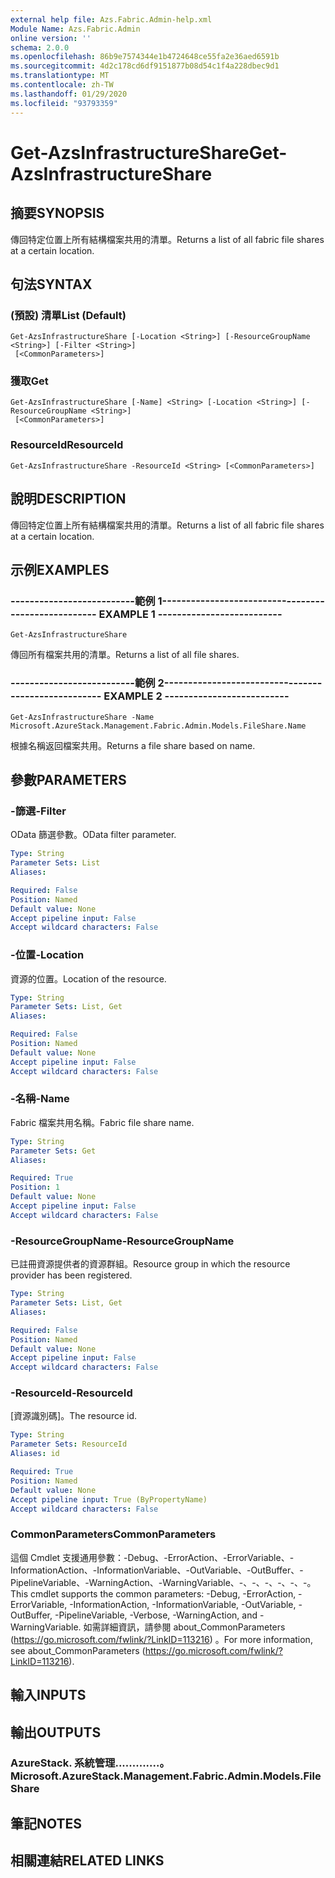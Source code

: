 ```yaml
---
external help file: Azs.Fabric.Admin-help.xml
Module Name: Azs.Fabric.Admin
online version: ''
schema: 2.0.0
ms.openlocfilehash: 86b9e7574344e1b4724648ce55fa2e36aed6591b
ms.sourcegitcommit: 4d2c178cd6df9151877b08d54c1f4a228dbec9d1
ms.translationtype: MT
ms.contentlocale: zh-TW
ms.lasthandoff: 01/29/2020
ms.locfileid: "93793359"
---
```

# <span data-ttu-id="cfd66-101">Get-AzsInfrastructureShare</span><span class="sxs-lookup"><span data-stu-id="cfd66-101">Get-AzsInfrastructureShare</span></span>

## <span data-ttu-id="cfd66-102">摘要</span><span class="sxs-lookup"><span data-stu-id="cfd66-102">SYNOPSIS</span></span>
<span data-ttu-id="cfd66-103">傳回特定位置上所有結構檔案共用的清單。</span><span class="sxs-lookup"><span data-stu-id="cfd66-103">Returns a list of all fabric file shares at a certain location.</span></span>

## <span data-ttu-id="cfd66-104">句法</span><span class="sxs-lookup"><span data-stu-id="cfd66-104">SYNTAX</span></span>

### <span data-ttu-id="cfd66-105"> (預設) 清單</span><span class="sxs-lookup"><span data-stu-id="cfd66-105">List (Default)</span></span>
```
Get-AzsInfrastructureShare [-Location <String>] [-ResourceGroupName <String>] [-Filter <String>]
 [<CommonParameters>]
```

### <span data-ttu-id="cfd66-106">獲取</span><span class="sxs-lookup"><span data-stu-id="cfd66-106">Get</span></span>
```
Get-AzsInfrastructureShare [-Name] <String> [-Location <String>] [-ResourceGroupName <String>]
 [<CommonParameters>]
```

### <span data-ttu-id="cfd66-107">ResourceId</span><span class="sxs-lookup"><span data-stu-id="cfd66-107">ResourceId</span></span>
```
Get-AzsInfrastructureShare -ResourceId <String> [<CommonParameters>]
```

## <span data-ttu-id="cfd66-108">說明</span><span class="sxs-lookup"><span data-stu-id="cfd66-108">DESCRIPTION</span></span>
<span data-ttu-id="cfd66-109">傳回特定位置上所有結構檔案共用的清單。</span><span class="sxs-lookup"><span data-stu-id="cfd66-109">Returns a list of all fabric file shares at a certain location.</span></span>

## <span data-ttu-id="cfd66-110">示例</span><span class="sxs-lookup"><span data-stu-id="cfd66-110">EXAMPLES</span></span>

### <span data-ttu-id="cfd66-111">--------------------------範例 1--------------------------</span><span class="sxs-lookup"><span data-stu-id="cfd66-111">-------------------------- EXAMPLE 1 --------------------------</span></span>
```
Get-AzsInfrastructureShare
```

<span data-ttu-id="cfd66-112">傳回所有檔案共用的清單。</span><span class="sxs-lookup"><span data-stu-id="cfd66-112">Returns a list of all file shares.</span></span>

### <span data-ttu-id="cfd66-113">--------------------------範例 2--------------------------</span><span class="sxs-lookup"><span data-stu-id="cfd66-113">-------------------------- EXAMPLE 2 --------------------------</span></span>
```
Get-AzsInfrastructureShare -Name Microsoft.AzureStack.Management.Fabric.Admin.Models.FileShare.Name
```

<span data-ttu-id="cfd66-114">根據名稱返回檔案共用。</span><span class="sxs-lookup"><span data-stu-id="cfd66-114">Returns a file share based on name.</span></span>

## <span data-ttu-id="cfd66-115">參數</span><span class="sxs-lookup"><span data-stu-id="cfd66-115">PARAMETERS</span></span>

### <span data-ttu-id="cfd66-116">-篩選</span><span class="sxs-lookup"><span data-stu-id="cfd66-116">-Filter</span></span>
<span data-ttu-id="cfd66-117">OData 篩選參數。</span><span class="sxs-lookup"><span data-stu-id="cfd66-117">OData filter parameter.</span></span>

```yaml
Type: String
Parameter Sets: List
Aliases: 

Required: False
Position: Named
Default value: None
Accept pipeline input: False
Accept wildcard characters: False
```

### <span data-ttu-id="cfd66-118">-位置</span><span class="sxs-lookup"><span data-stu-id="cfd66-118">-Location</span></span>
<span data-ttu-id="cfd66-119">資源的位置。</span><span class="sxs-lookup"><span data-stu-id="cfd66-119">Location of the resource.</span></span>

```yaml
Type: String
Parameter Sets: List, Get
Aliases: 

Required: False
Position: Named
Default value: None
Accept pipeline input: False
Accept wildcard characters: False
```

### <span data-ttu-id="cfd66-120">-名稱</span><span class="sxs-lookup"><span data-stu-id="cfd66-120">-Name</span></span>
<span data-ttu-id="cfd66-121">Fabric 檔案共用名稱。</span><span class="sxs-lookup"><span data-stu-id="cfd66-121">Fabric file share name.</span></span>

```yaml
Type: String
Parameter Sets: Get
Aliases: 

Required: True
Position: 1
Default value: None
Accept pipeline input: False
Accept wildcard characters: False
```

### <span data-ttu-id="cfd66-122">-ResourceGroupName</span><span class="sxs-lookup"><span data-stu-id="cfd66-122">-ResourceGroupName</span></span>
<span data-ttu-id="cfd66-123">已註冊資源提供者的資源群組。</span><span class="sxs-lookup"><span data-stu-id="cfd66-123">Resource group in which the resource provider has been registered.</span></span>

```yaml
Type: String
Parameter Sets: List, Get
Aliases: 

Required: False
Position: Named
Default value: None
Accept pipeline input: False
Accept wildcard characters: False
```

### <span data-ttu-id="cfd66-124">-ResourceId</span><span class="sxs-lookup"><span data-stu-id="cfd66-124">-ResourceId</span></span>
<span data-ttu-id="cfd66-125">[資源識別碼]。</span><span class="sxs-lookup"><span data-stu-id="cfd66-125">The resource id.</span></span>

```yaml
Type: String
Parameter Sets: ResourceId
Aliases: id

Required: True
Position: Named
Default value: None
Accept pipeline input: True (ByPropertyName)
Accept wildcard characters: False
```

### <span data-ttu-id="cfd66-126">CommonParameters</span><span class="sxs-lookup"><span data-stu-id="cfd66-126">CommonParameters</span></span>
<span data-ttu-id="cfd66-127">這個 Cmdlet 支援通用參數：-Debug、-ErrorAction、-ErrorVariable、-InformationAction、-InformationVariable、-OutVariable、-OutBuffer、-PipelineVariable、-WarningAction、-WarningVariable、-、-、-、-、-、-。</span><span class="sxs-lookup"><span data-stu-id="cfd66-127">This cmdlet supports the common parameters: -Debug, -ErrorAction, -ErrorVariable, -InformationAction, -InformationVariable, -OutVariable, -OutBuffer, -PipelineVariable, -Verbose, -WarningAction, and -WarningVariable.</span></span> <span data-ttu-id="cfd66-128">如需詳細資訊，請參閱 about_CommonParameters (https://go.microsoft.com/fwlink/?LinkID=113216) 。</span><span class="sxs-lookup"><span data-stu-id="cfd66-128">For more information, see about_CommonParameters (https://go.microsoft.com/fwlink/?LinkID=113216).</span></span>

## <span data-ttu-id="cfd66-129">輸入</span><span class="sxs-lookup"><span data-stu-id="cfd66-129">INPUTS</span></span>

## <span data-ttu-id="cfd66-130">輸出</span><span class="sxs-lookup"><span data-stu-id="cfd66-130">OUTPUTS</span></span>

### <span data-ttu-id="cfd66-131">AzureStack. 系統管理.............。</span><span class="sxs-lookup"><span data-stu-id="cfd66-131">Microsoft.AzureStack.Management.Fabric.Admin.Models.FileShare</span></span>

## <span data-ttu-id="cfd66-132">筆記</span><span class="sxs-lookup"><span data-stu-id="cfd66-132">NOTES</span></span>

## <span data-ttu-id="cfd66-133">相關連結</span><span class="sxs-lookup"><span data-stu-id="cfd66-133">RELATED LINKS</span></span>

